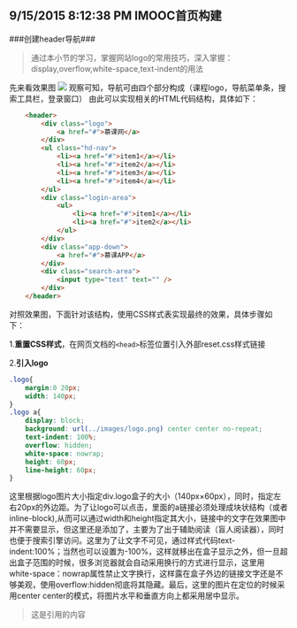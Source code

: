 ## 9/15/2015 8:12:38 PM IMOOC首页构建 ##

###创建header导航###
>通过本小节的学习，掌握网站logo的常用技巧，深入掌握：
>display,overflow,white-space,text-indent的用法

先来看效果图
<img src="http://ww4.sinaimg.cn/large/6d025b55gw1ew4e35wqapj214k01nq33.jpg" />
观察可知，导航可由四个部分构成（课程logo，导航菜单条，搜索工具栏，登录窗口）
由此可以实现相关的HTML代码结构，具体如下：
```HTML
	<header>
		<div class="logo">
			<a href="#">慕课网</a>
		</div>
		<ul class="hd-nav">
			<li><a href="#">item1</a></li>
			<li><a href="#">item2</a></li>
			<li><a href="#">item3</a></li>
			<li><a href="#">item4</a></li>
		</ul>
		<div class="login-area">
			<ul>
				<li><a href="#">item1</a></li>
				<li><a href="#">item2</a></li>
			</ul>
		</div>
		<div class="app-down">
			<a href="#">慕课APP</a>
		</div>
		<div class="search-area">
			<input type="text" text="" />
		</div>
	</header>
```
对照效果图，下面针对该结构，使用CSS样式表实现最终的效果，具体步骤如下：

1.**重置CSS样式**，在网页文档的`<head>`标签位置引入外部reset.css样式链接

2.**引入logo**
```css
.logo{
	margin:0 20px;
	width: 140px;
}
.logo a{
	display: block;
	background: url(../images/logo.png) center center no-repeat;
	text-indent: 100%;
	overflow: hidden;
	white-space: nowrap;
	height: 60px;
	line-height: 60px;
}
```
这里根据logo图片大小指定div.logo盒子的大小（140px×60px），同时，指定左右20px的外边距。为了让logo可以点击，里面的a链接必须处理成块状结构（或者inline-block),从而可以通过width和height指定其大小，链接中的文字在效果图中并不需要显示，但这里还是添加了，主要为了出于辅助阅读（盲人阅读器），同时也便于搜索引擎访问。这里为了让文字不可见，通过样式代码text-indent:100%；当然也可以设置为-100%，这样就移出在盒子显示之外，但一旦超出盒子范围的时候，很多浏览器就会自动采用换行的方式进行显示，这里用white-space：nowrap属性禁止文字换行，这样露在盒子外边的链接文字还是不够美观，使用overflow:hidden彻底将其隐藏。最后，这里的图片在定位的时候采用center center的模式，将图片水平和垂直方向上都采用居中显示。
>这是引用的内容